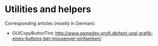 # Utilities and helpers

Corresponding articles (mostly in German):

 * GUICopyButtonTint: http://www.gamedev-profi.de/text-und-grafik-eines-buttons-bei-mouseover-einfaerben/